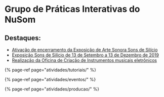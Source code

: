 # Grupo de Práticas Interativas do NuSom

## Destaques:

* [Ativação de encerramento da Exposição de Arte Sonora Sons de Silício](atividades/eventos/segunda-edicao-sons-de-silicio/programacao-sons-de-silicio-no-maria-antonia/encerramento-e-ativacao-7.md)
* [Exposição Sons de Silício de 13 de Setembro a 13 de Dezembro de 2019](https://gpi-nusom.gitbook.io/documentacao/atividades/eventos/segunda-edicao-sons-de-silicio)
* [Realização da Oficina de Criação de Instrumentos musicais eletrônicos](atividades/eventos/oficinas/primeira-oficina-de-criacao-de-instrumentos-musicais-eletronicos.md)

{% page-ref page="atividades/tutoriais/" %}

{% page-ref page="atividades/eventos/" %}

{% page-ref page="atividades/producao/" %}

